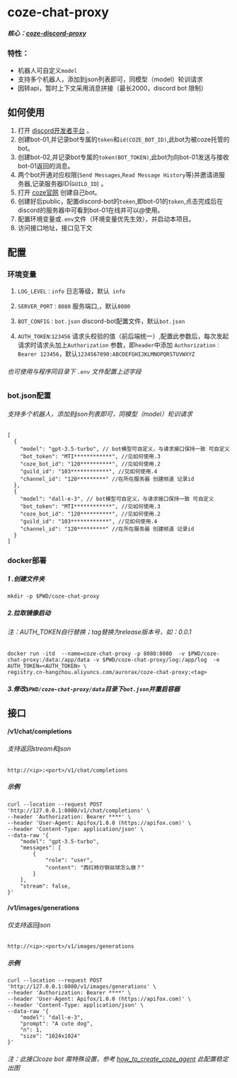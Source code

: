# coze-chat-proxy

##### 核心：[coze-discord-proxy](https://github.com/deanxv/coze-discord-proxy)

### 特性：

- 机器人可自定义`model`
- 支持多个机器人，添加到json列表即可，同模型（model）轮训请求
- 因转api，暂时上下文采用消息拼接（最长2000，discord bot 限制）

## 如何使用

1. 打开 [discord开发者平台](https://discord.com/developers/applications) 。
2. 创建bot-01,并记录bot专属的`token`和`id(COZE_BOT_ID)`,此bot为被coze托管的bot。
3. 创建bot-02,并记录bot专属的`token(BOT_TOKEN)`,此bot为向bot-01发送与接收bot-01返回的消息。
4. 两个bot开通对应权限(`Send Messages`,`Read Message History`等)并邀请进服务器,记录服务器ID(`GUILD_ID`) 。
5. 打开 [coze官网](https://www.coze.com) 创建自己bot。
6. 创建好后public，配置discord-bot的`token`,即bot-01的`token`,点击完成后在discord的服务器中可看到bot-01在线并可以@使用。
7. 配置环境变量或`.env`文件（环境变量优先生效），并启动本项目。
8. 访问接口地址，接口见下文

## 配置

### 环境变量

1. `LOG_LEVEL：info`  日志等级，默认` info`

2. `SERVER_PORT：8080`  服务端口,，默认`8080`

3. `BOT_CONFIG：bot.json` discord-bot配置文件，默认`bot.json`

4. `AUTH_TOKEN`:`123456` 请求头校验的值（前后端统一）,配置此参数后，每次发起请求时请求头加上`Authorization`
   参数，即`header`中添加 `Authorization：Bearer 123456`，默认`1234567890:ABCDEFGHIJKLMNOPQRSTUVWXYZ`

###### 也可使用与程序同目录下 `.env` 文件配置上述字段


### bot.json配置

###### 支持多个机器人，添加到json列表即可，同模型（model）轮训请求

```
[
  {
    "model": "gpt-3.5-turbo", // bot模型可自定义，与请求接口保持一致 可自定义
    "bot_token": "MTI************", //见如何使用.3
    "coze_bot_id": "120**********", //见如何使用.2
    "guild_id": "103************", //见如何使用.4
    "channel_id": "120*********" //在所在服务器 创建频道 记录id
  },
  {
    "model": "dall-e-3", // bot模型可自定义，与请求接口保持一致 可自定义
    "bot_token": "MTI************", //见如何使用.3
    "coze_bot_id": "120**********", //见如何使用.2
    "guild_id": "103************", //见如何使用.4
    "channel_id": "120*********" //在所在服务器 创建频道 记录id
  }
]
```

### docker部署

##### 1 .创建文件夹

```
mkdir -p $PWD/coze-chat-proxy
```

##### 2.拉取镜像启动

###### 注：AUTH_TOKEN自行替换；tag替换为release版本号，如：0.0.1

```
docker run -itd  --name=coze-chat-proxy -p 8080:8080  -v $PWD/coze-chat-proxy:/data:/app/data -v $PWD/coze-chat-proxy/log:/app/log  -e AUTH_TOKEN=<AUTH_TOKEN> \
registry.cn-hangzhou.aliyuncs.com/aurorax/coze-chat-proxy:<tag>
```

##### 3.修改`$PWD/coze-chat-proxy/data`目录下`bot.json`并重启容器

## 接口

#### /v1/chat/completions

###### 支持返回stream和json

```
http://<ip>:<port>/v1/chat/completions
```

##### 示例

```
curl --location --request POST 'http://127.0.0.1:8080/v1/chat/completions' \
--header 'Authorization: Bearer ****' \
--header 'User-Agent: Apifox/1.0.0 (https://apifox.com)' \
--header 'Content-Type: application/json' \
--data-raw '{
    "model": "gpt-3.5-turbo",
    "messages": [
        {
            "role": "user",
            "content": "西红柿炒钢丝球怎么做？"
        }
    ],
    "stream": false,
}'
```

#### /v1/images/generations

###### 仅支持返回json

```
http://<ip>:<port>/v1/images/generations
```

##### 示例

```
curl --location --request POST 'http://127.0.0.1:8080/v1/images/generations' \
--header 'Authorization: Bearer ****' \
--header 'User-Agent: Apifox/1.0.0 (https://apifox.com)' \
--header 'Content-Type: application/json' \
--data-raw '{
    "model": "dall-e-3",
    "prompt": "A cute dog",
    "n": 1,
    "size": "1024x1024"
}'
```

###### 注：此接口coze bot 需特殊设置，参考 [how_to_create_coze_agent](https://github.com/Feiyuyu0503/free-dall-e-proxy/blob/main/docs/how_to_create_coze_agent.md) 此配置稳定出图
